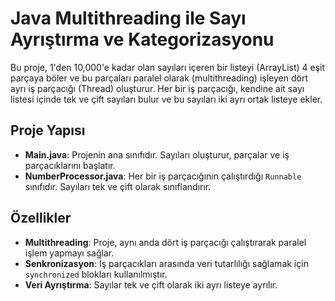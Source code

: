 # Java Multithreading ile Sayı Ayrıştırma ve Kategorizasyonu

Bu proje, 1'den 10,000'e kadar olan sayıları içeren bir listeyi (ArrayList) 4 eşit parçaya böler ve bu parçaları paralel olarak (multithreading) işleyen dört ayrı iş parçacığı (Thread) oluşturur. Her bir iş parçacığı, kendine ait sayı listesi içinde tek ve çift sayıları bulur ve bu sayıları iki ayrı ortak listeye ekler.

## Proje Yapısı

- **Main.java**: Projenin ana sınıfıdır. Sayıları oluşturur, parçalar ve iş parçacıklarını başlatır.
- **NumberProcessor.java**: Her bir iş parçacığının çalıştırdığı `Runnable` sınıfıdır. Sayıları tek ve çift olarak sınıflandırır.

## Özellikler

- **Multithreading**: Proje, aynı anda dört iş parçacığı çalıştırarak paralel işlem yapmayı sağlar.
- **Senkronizasyon**: İş parçacıkları arasında veri tutarlılığı sağlamak için `synchronized` blokları kullanılmıştır.
- **Veri Ayrıştırma**: Sayılar tek ve çift olarak iki ayrı listeye ayrılır.
